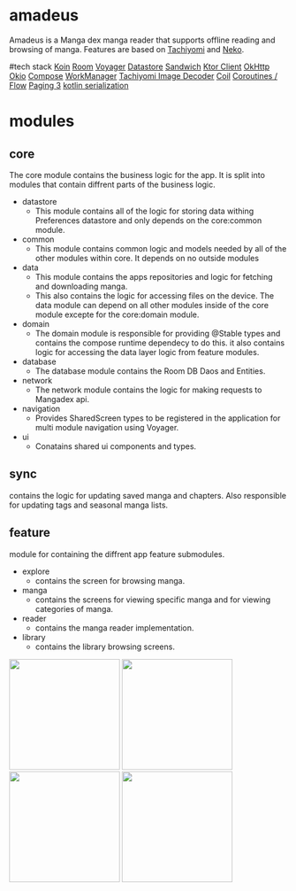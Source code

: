 # amadeus
Amadeus is a Manga dex manga reader that supports offline reading and browsing of manga.
Features are based on [Tachiyomi]("https://tachiyomi.org/") and [Neko]("https://tachiyomi.org/forks/Neko/"). 

#tech stack
 [Koin](https://insert-koin.io/)
 [Room]("https://developer.android.com/jetpack/androidx/releases/room")
 [Voyager]("https://voyager.adriel.cafe/")
 [Datastore]("https://developer.android.com/jetpack/androidx/releases/datastore")
 [Sandwich]("https://github.com/skydoves/sandwich")
 [Ktor Client]("https://ktor.io/")
 [OkHttp]("https://square.github.io/okhttp/")
 [Okio]("https://square.github.io/okio/")
 [Compose]("https://developer.android.com/jetpack/compose")
 [WorkManager]("https://developer.android.com/topic/libraries/architecture/workmanager")
 [Tachiyomi Image Decoder]("https://github.com/tachiyomiorg/image-decoder")
 [Coil]("https://coil-kt.github.io/coil/")
 [Coroutines / Flow]("https://kotlinlang.org/docs/coroutines-overview.html")
 [Paging 3]("https://developer.android.com/topic/libraries/architecture/paging/v3-overview")
 [kotlin serialization]("https://kotlinlang.org/docs/serialization.html")

# modules

## core 
The core module contains the business logic for the app. It is split into modules that contain diffrent parts of the business logic.
- datastore
  - This module contains all of the logic for storing data withing Preferences datastore and only depends on the core:common module.
- common
  - This module contains common logic and models needed by all of the other modules within core. It depends on no outside modules
- data
  - This module contains the apps repositories and logic for fetching and downloading manga.
  - This also contains the logic for accessing files on the device. The data module can depend on all other modules inside of the core module excepte for the core:domain module.
- domain
  - The domain module is responsible for providing @Stable types and contains the compose runtime dependecy to do this. it also contains logic for accessing the data layer logic from feature modules.
- database
  - The database module contains the Room DB Daos and Entities.
- network
    - The network module contains the logic for making requests to Mangadex api.
- navigation
  - Provides SharedScreen types to be registered in the application for multi module navigation using Voyager.
- ui
  - Conatains shared ui components and types.

## sync
contains the logic for updating saved manga and chapters. Also responsible for updating tags and seasonal manga lists.

## feature
module for containing the diffrent app feature submodules.
- explore
  - contains the screen for browsing manga.
- manga
  - contains the screens for viewing specific manga and for viewing categories of manga.
- reader
  - contains the manga reader implementation.
- library
  - contains the library browsing screens.



<img src="https://github.com/SilvVF/amadeus/assets/98186105/fe8a3c5f-6bdf-4a1e-8372-4d72ebac3f9a" width='200'>
<img src="https://github.com/SilvVF/amadeus/assets/98186105/11e93865-a300-44a3-8bb2-cdf7d4b81ae1" width='200'>
<img src=https://github.com/SilvVF/amadeus/assets/98186105/4d49452b-3ea2-43f0-b5fc-f382e80f7b19" width='200'>
<img src="https://github.com/SilvVF/amadeus/assets/98186105/89b942e8-f0d4-46ed-bd34-cbded5324479" width='200'>
